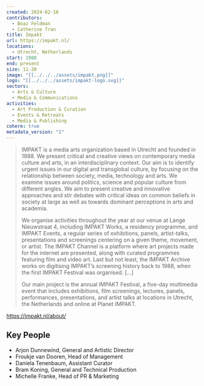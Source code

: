 ```yaml
---
created: 2024-02-16
contributors:
  - Boaz Feldman
  - Catherine Tran
title: Impakt
url: https://impakt.nl/
locations:
  - Utrecht, Netherlands
start: 1988
end: present
size: 11-20
image: "[[../../../assets/impakt.png]]"
logo: "[[../../../assets/impakt-logo.svg]]"
sectors:
  - Arts & Culture
  - Media & Communications
activities:
  - Art Production & Curation
  - Events & Retreats
  - Media & Publishing
cohere: true
metadata_version: "1"
---
```

>IMPAKT is a media arts organization based in Utrecht and founded in 1988. We present critical and creative views on contemporary media culture and arts, in an interdisciplinary context. Our aim is to identify urgent issues in our digital and transglobal culture, by focusing on the relationship between society, media, technology and arts. We examine issues around politics, science and popular culture from different angles. We aim to present creative and innovative approaches and stir debates with critical ideas on common beliefs in society at large as well as towards dominant perceptions in arts and academia.
>
>We organise activities throughout the year at our venue at Lange Nieuwstraat 4, including IMPAKT Works, a residency programme, and IMPAKT Events, a regular series of exhibitions, panels, artist-talks, presentations and screenings centering on a given theme, movement, or artist. The IMPAKT Channel is a platform where art projects made for the internet are presented, along with curated programmes featuring film and video art. Last but not least, the IMPAKT Archive works on digitising IMPAKT’s screening history back to 1988, when the first IMPAKT Festival was organised. [...]
>
>Our main project is the annual IMPAKT Festival, a five-day multimedia event that includes exhibitions, film screenings, lectures, panels, performances, presentations, and artist talks at locations in Utrecht, the Netherlands and online at Planet IMPAKT.

https://impakt.nl/about/

## Key People

- Arjon Dunnewind, General and Artistic Director  
- Froukje van Dooren, Head of Management  
- Daniela Tenenbaum, Assistant Curator
- Bram Koning, General and Technical Production
- Michelle Franke, Head of PR & Marketing











